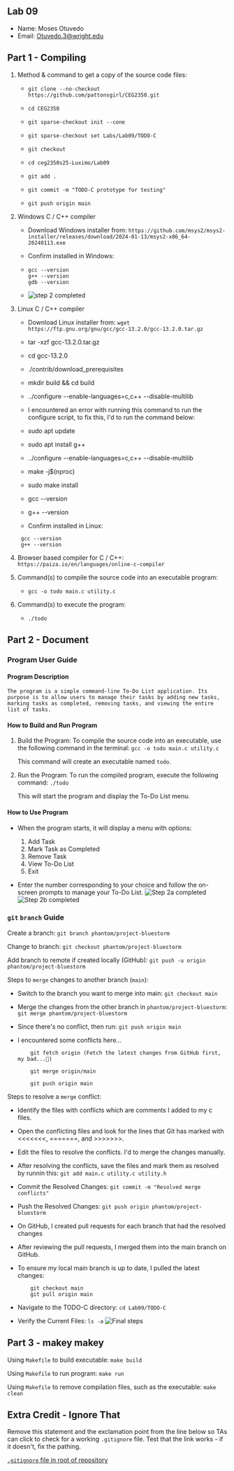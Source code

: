 ## Lab 09

- Name: Moses Otuvedo
- Email: Otuvedo.3@wright.edu

## Part 1 - Compiling

1. Method & command to get a copy of the source code files:
    -   `git clone --no-checkout https://github.com/pattonsgirl/CEG2350.git`

    -   `cd CEG2350`

    -   `git sparse-checkout init --cone`

    -   `git sparse-checkout set Labs/Lab09/TODO-C`

    -   `git checkout`

    -   `cd ceg2350s25-Luximo/Lab09`

    -   `git add .`

    -   `git commit -m "TODO-C prototype for testing"`

    -   `git push origin main`


2. Windows C / C++ compiler
   - Download Windows installer from: `https://github.com/msys2/msys2-installer/releases/download/2024-01-13/msys2-x86_64-20240113.exe`

   - Confirm installed in Windows: 
    -   ```
        gcc --version
        g++ --version
        gdb --version
        ```
    -   ![step 2 completed](image.png)


3. Linux C / C++ compiler
   - Download Linux installer from: `wget https://ftp.gnu.org/gnu/gcc/gcc-13.2.0/gcc-13.2.0.tar.gz`

   -    tar -xzf gcc-13.2.0.tar.gz
   -    cd gcc-13.2.0
   -    ./contrib/download_prerequisites
   -    mkdir build && cd build
   -   ../configure --enable-languages=c,c++ --disable-multilib
   -    I encountered an error with running this command to  run the configure script, to fix this, I'd to run the command below:
   -    sudo apt update
   -    sudo apt install g++
   -    ../configure --enable-languages=c,c++ --disable-multilib
   -    make -j$(nproc)
   -    sudo make install
   -    gcc --version
   -    g++ --version

   - Confirm installed in Linux: 
   ```
    gcc --version
    g++ --version

   ```
4. Browser based compiler for C / C++: `https://paiza.io/en/languages/online-c-compiler`
5. Command(s) to compile the source code into an executable program: 
    -   `gcc -o todo main.c utility.c`

6. Command(s) to execute the program:
    -   `./todo`

## Part 2 - Document

### Program User Guide

#### Program Description

    The program is a simple command-line To-Do List application. Its purpose is to allow users to manage their tasks by adding new tasks, marking tasks as completed, removing tasks, and viewing the entire list of tasks.


#### How to Build and Run Program
1.  Build the Program: To compile the source code into an executable, use the following command in the terminal:
    `gcc -o todo main.c utility.c`

    This command will create an executable named `todo`.

2.  Run the Program: To run the compiled program, execute the following command:
    `./todo`

    This will start the program and display the To-Do List menu.

#### How to Use Program
-   When the program starts, it will display a menu with options:
    1.  Add Task
    2.  Mark Task as Completed
    3.  Remove Task
    4.  View To-Do List
    5.  Exit

-   Enter the number corresponding to your choice and follow the on-screen prompts to manage your To-Do List.
![Step 2a completed](image-1.png)
![Step 2b completed](image-2.png)

### `git` `branch` Guide

Create a branch: `git branch phantom/project-bluestorm`

Change to branch: `git checkout phantom/project-bluestorm` 

Add branch to remote if created locally (GitHub): `git push -u origin phantom/project-bluestorm`

Steps to `merge` changes to another branch (`main`): 
-   Switch to the branch you want to merge into main:
        `git checkout main`

-   Merge the changes from the other branch in `phantom/project-bluestorm`:
        `git merge phantom/project-bluestorm`

-   Since there's no conflict, then run:
        `git push origin main`

-   I encountered some conflicts here...
    ```
        git fetch origin (Fetch the latest changes from GitHub first, my bad...🥲)

        git merge origin/main

        git push origin main
    ```

Steps to resolve a `merge` conflict: 

-   Identify the files with conflicts which are comments I added to my c files.

-   Open the conflicting files and look for the lines that Git has marked with <<<<<<<, =======, and >>>>>>>.

-   Edit the files to resolve the conflicts. I'd to merge the changes manually.

-   After resolving the conflicts, save the files and mark them as resolved by runnin this:
    `git add main.c utility.c utility.h`

-   Commit the Resolved Changes: 
    `git commit -m "Resolved merge conflicts"` 

-   Push the Resolved Changes:
    `git push origin phantom/project-bluestorm`

-   On GitHub, I created pull requests for each branch that had the resolved changes

-   After reviewing the pull requests, I merged them into the main branch on GitHub.

-   To ensure my local main branch is up to date, I pulled the latest changes:
    ```
        git checkout main
        git pull origin main

    ```

-   Navigate to the TODO-C directory:
    `cd Lab09/TODO-C`

-   Verify the Current Files:
    `ls -a`
![Final steps](image-3.png)


## Part 3 - makey makey

Using `Makefile` to build executable: `make build`

Using `Makefile` to run program: `make run`

Using `Makefile` to remove compilation files, such as the executable: `make clean`

## Extra Credit - Ignore That

Remove this statement and the exclamation point from the line below so TAs can click to check for a working `.gitignore` file.  Test that the link works - if it doesn't, fix the pathing.

[`.gitignore` file in root of repository](../.gitignore)

